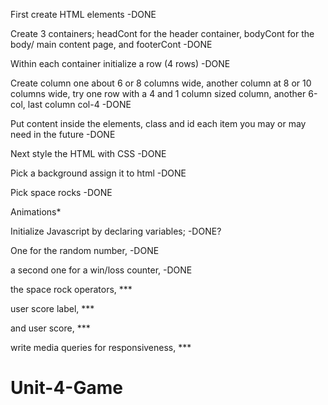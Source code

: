 First create HTML elements -DONE

Create 3 containers; headCont for the header container, bodyCont for the body/ main content page, and footerCont -DONE

Within each container initialize a row (4 rows) -DONE

Create column one about 6 or 8 columns wide, another column at 8 or 10 columns wide, try one row with a 4 and 1 column sized column, another 6-col, last column col-4 -DONE

Put content inside the elements, class and id each item you may or may need in the future -DONE


Next style the HTML with CSS -DONE

Pick a background assign it to html -DONE

Pick space rocks -DONE

Animations*

Initialize Javascript by declaring variables;  -DONE?

One for the random number, -DONE

a second one for a win/loss counter, -DONE

the space rock operators, ***

user score label, ***

and user score, ***

write media queries for responsiveness, ***

# Unit-4-Game
